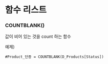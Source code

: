 

# 함수 리스트 


### COUNTBLANK()

값이 비어 있는 것을 count 하는 함수

예제)
```text
#Product_단종 = COUNTBLANK(D_Products[Status])
```
